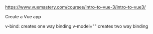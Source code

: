 https://www.vuemastery.com/courses/intro-to-vue-3/intro-to-vue3/

Create a Vue app

v-bind: creates one way binding
v-model="" creates two way binding